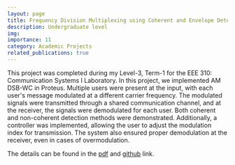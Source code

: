 ```yaml
---
layout: page
title: Frequency Division Multiplexing using Coherent and Envelope Detector
description: Undergraduate level
img:
importance: 11
category: Academic Projects
related_publications: true
---
```


This project was completed during my Level-3, Term-1 for the EEE 310: Communication Systems I Laboratory. In this project, we implemented AM DSB-WC in Proteus. Multiple users were present at the input, with each user's message modulated at a different carrier frequency. The modulated signals were transmitted through a shared communication channel, and at the receiver, the signals were demodulated for each user. Both coherent and non-coherent detection methods were demonstrated. Additionally, a controller was implemented, allowing the user to adjust the modulation index for transmission. The system also ensured proper demodulation at the receiver, even in cases of overmodulation.


The details can be found in the [pdf][LINK1] and [github][LINK2] link.



[LINK1]:https://drive.google.com/file/d/1dsABIUBSX66Sch3Se_pbfuG7xegtBGKX/view?usp=sharing
[LINK2]:https://github.com/SudiptaSaha17/AM_Diode_detector